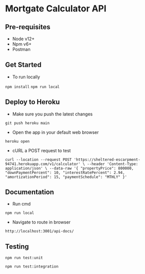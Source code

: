 # Mortgate Calculator API

## Pre-requisites

* Node v12+
* Npm v6+
* Postman

## Get Started

* To run locally

`npm install`
`npm run local`

## Deploy to Heroku

* Make sure you push the latest changes

`git push heroku main`

* Open the app in your default web browser

`heroku open`

* cURL a POST request to test

`curl --location --request POST 'https://sheltered-escarpment-94741.herokuapp.com/v1/calculator' \
--header 'Content-Type: application/json' \
--data-raw '{
    "propertyPrice": 800000,
    "downPaymentPercent": 10,
    "interestRatePercent": 2.94,
    "amortizationPeriod": 15,
    "paymentSchedule": "MTHLY"
}'`


## Documentation

* Run cmd

`npm run local`

* Navigate to route in browser

`http://localhost:3001/api-docs/`

## Testing

`npm run test:unit`

`npm run test:integration`


